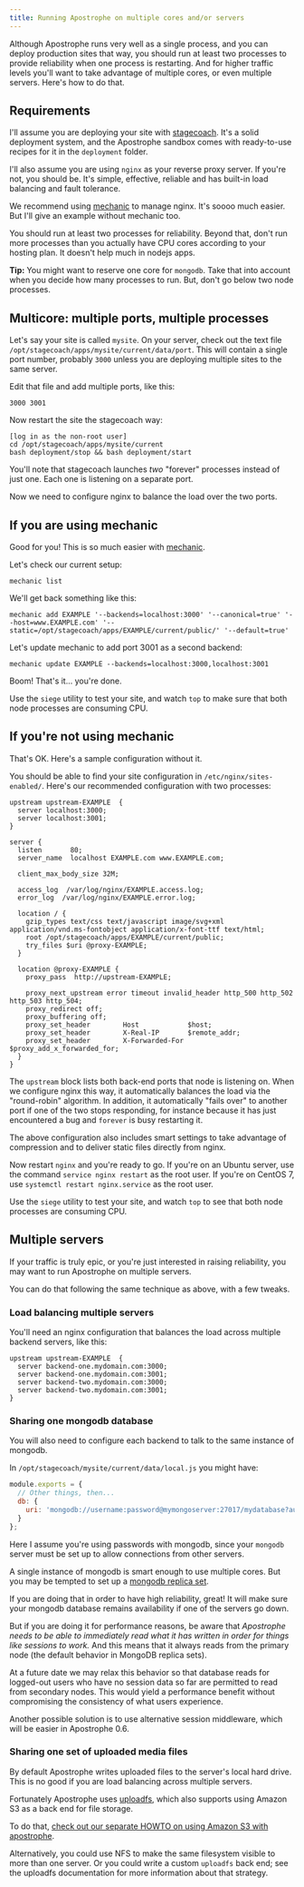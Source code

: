 ```yaml
---
title: Running Apostrophe on multiple cores and/or servers
---
```


Although Apostrophe runs very well as a single process, and you can deploy production sites that way, you should run at least two processes to provide reliability when one process is restarting. And for higher traffic levels you'll want to take advantage of multiple cores, or even multiple servers. Here's how to do that.

## Requirements

I'll assume you are deploying your site with [stagecoach](https://github.com/punkave/stagecoach). It's a solid deployment system, and the Apostrophe sandbox comes with ready-to-use recipes for it in the `deployment` folder.

I'll also assume you are using `nginx` as your reverse proxy server. If you're not, you should be. It's simple, effective, reliable and has built-in load balancing and fault tolerance.

We recommend using [mechanic](http://npmjs.org/mechanic) to manage nginx. It's soooo much easier. But I'll give an example without mechanic too.

You should run at least two processes for reliability. Beyond that, don't run more processes than you actually have CPU cores according to your hosting plan. It doesn't help much in nodejs apps.

**Tip:** You might want to reserve one core for `mongodb`. Take that into account when you decide how many processes to run. But, don't go below two node processes.

## Multicore: multiple ports, multiple processes

Let's say your site is called `mysite`. On your server, check out the text file  `/opt/stagecoach/apps/mysite/current/data/port`. This will contain a single port number, probably `3000` unless you are deploying multiple sites to the same server.

Edit that file and add multiple ports, like this:

```
3000 3001
```

Now restart the site the stagecoach way:

```
[log in as the non-root user]
cd /opt/stagecoach/apps/mysite/current
bash deployment/stop && bash deployment/start
```

You'll note that stagecoach launches *two* "forever" processes instead of just one. Each one is listening on a separate port.

Now we need to configure nginx to balance the load over the two ports.

## If you are using mechanic

Good for you! This is so much easier with [mechanic](https://npmjs.org/mechanic).

Let's check our current setup:

```
mechanic list
```

We'll get back something like this:

```
mechanic add EXAMPLE '--backends=localhost:3000' '--canonical=true' '--host=www.EXAMPLE.com' '--static=/opt/stagecoach/apps/EXAMPLE/current/public/' '--default=true'
```

Let's update mechanic to add port 3001 as a second backend:

```
mechanic update EXAMPLE --backends=localhost:3000,localhost:3001
```

Boom! That's it... you're done.

Use the `siege` utility to test your site, and watch `top` to make sure that both node processes are consuming CPU.

## If you're not using mechanic

That's OK. Here's a sample configuration without it.

You should be able to find your site configuration in ```/etc/nginx/sites-enabled/```. Here's our recommended configuration with two processes:

```
upstream upstream-EXAMPLE  {
  server localhost:3000;
  server localhost:3001;
} 

server { 
  listen       80; 
  server_name  localhost EXAMPLE.com www.EXAMPLE.com; 

  client_max_body_size 32M; 

  access_log  /var/log/nginx/EXAMPLE.access.log; 
  error_log  /var/log/nginx/EXAMPLE.error.log; 

  location / { 
    gzip_types text/css text/javascript image/svg+xml 
application/vnd.ms-fontobject application/x-font-ttf text/html; 
    root /opt/stagecoach/apps/EXAMPLE/current/public; 
    try_files $uri @proxy-EXAMPLE; 
  } 

  location @proxy-EXAMPLE { 
    proxy_pass  http://upstream-EXAMPLE; 

    proxy_next_upstream error timeout invalid_header http_500 http_502 
http_503 http_504; 
    proxy_redirect off; 
    proxy_buffering off; 
    proxy_set_header        Host            $host; 
    proxy_set_header        X-Real-IP       $remote_addr; 
    proxy_set_header        X-Forwarded-For $proxy_add_x_forwarded_for; 
  } 
} 
```

The `upstream` block lists both back-end ports that node is listening on. When we configure nginx this way, it automatically balances the load via the "round-robin" algorithm. In addition, it automatically "fails over" to another port if one of the two stops responding, for instance because it has just encountered a bug and `forever` is busy restarting it.

The above configuration also includes smart settings to take advantage of compression and to deliver static files directly from nginx.

Now restart `nginx` and you're ready to go. If you're on an Ubuntu server, use the command ```service nginx restart``` as the root user. If you're on CentOS 7, use ```systemctl restart nginx.service``` as the root user.

Use the `siege` utility to test your site, and watch `top` to see that both node processes are consuming CPU.

## Multiple servers

If your traffic is truly epic, or you're just interested in raising reliability, you may want to run Apostrophe on multiple servers.

You can do that following the same technique as above, with a few tweaks.

### Load balancing multiple servers

You'll need an nginx configuration that balances the load across multiple backend servers, like this:

```
upstream upstream-EXAMPLE  {
  server backend-one.mydomain.com:3000;
  server backend-one.mydomain.com:3001;
  server backend-two.mydomain.com:3000;
  server backend-two.mydomain.com:3001;
}
```

### Sharing one mongodb database

You will also need to configure each backend to talk to the same instance of mongodb.

In `/opt/stagecoach/mysite/current/data/local.js` you might have:

```javascript
module.exports = {
  // Other things, then...
  db: {
    uri: 'mongodb://username:password@mymongoserver:27017/mydatabase?authSource=admin'
  }
};
```

Here I assume you're using passwords with mongodb, since your `mongodb` server must be set up to allow connections from other servers.

A single instance of mongodb is smart enough to use multiple cores. But you may be tempted to set up a [mongodb replica set](http://docs.mongodb.org/manual/replication/).

If you are doing that in order to have high reliability, great! It will make sure your mongodb database remains availability if one of the servers go down.

But if you are doing it for performance reasons, be aware that *Apostrophe needs to be able to immediately read what it has written in order for things like sessions to work.* And this means that it always reads from the primary node (the default behavior in MongoDB replica sets).

At a future date we may relax this behavior so that database reads for logged-out users who have no session data so far are permitted to read from secondary nodes. This would yield a performance benefit without compromising the consistency of what users experience.

Another possible solution is to use alternative session middleware, which will be easier in Apostrophe 0.6.

### Sharing one set of uploaded media files

By default Apostrophe writes uploaded files to the server's local hard drive. This is no good if you are load balancing across multiple servers.

Fortunately Apostrophe uses [uploadfs](https://github.com/punkave/uploadfs), which also supports using Amazon S3 as a back end for file storage.

To do that, [check out our separate HOWTO on using Amazon S3 with apostrophe](http://apostrophenow.org/howtos/storing-images-and-files-in-amazon-s3.html).

Alternatively, you could use NFS to make the same filesystem visible to more than one server. Or you could write a custom `uploadfs` back end; see the uploadfs documentation for more information about that strategy.
